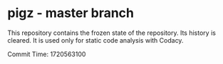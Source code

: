 # pigz - master branch

This repository contains the frozen state of the repository.
Its history is cleared. It is used only for static code
analysis with Codacy.

Commit Time: 1720563100